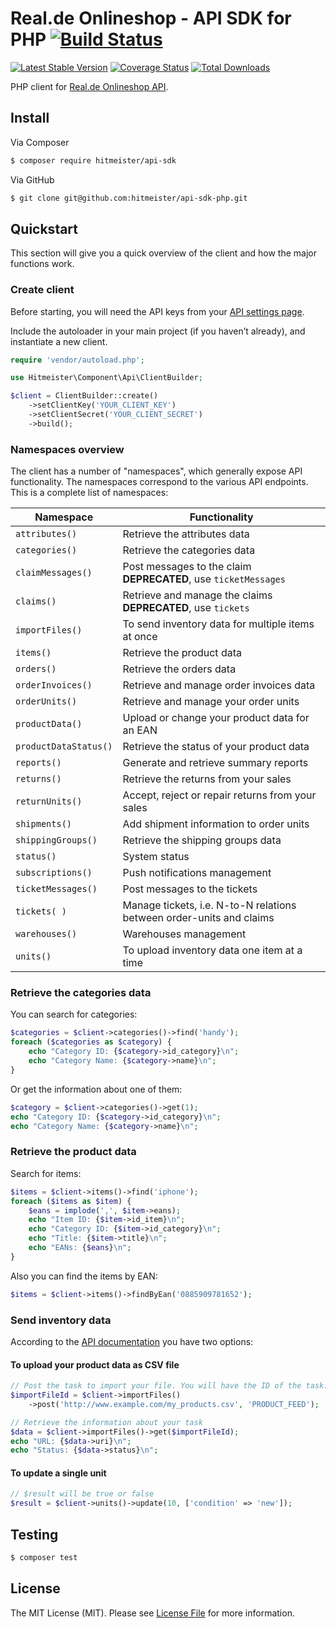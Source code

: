 # Real.de Onlineshop - API SDK for PHP [![Build Status](https://travis-ci.org/hitmeister/api-sdk-php.svg?branch=develop)](https://travis-ci.org/hitmeister/api-sdk-php)

[![Latest Stable Version](http://img.shields.io/github/release/hitmeister/api-sdk-php.svg)](https://packagist.org/packages/hitmeister/api-sdk)
[![Coverage Status](https://coveralls.io/repos/github/hitmeister/api-sdk-php/badge.svg?branch=master)](https://coveralls.io/github/hitmeister/api-sdk-php?branch=master)
[![Total Downloads](http://img.shields.io/packagist/dt/hitmeister/api-sdk.svg)](https://packagist.org/packages/hitmeister/api-sdk)

PHP client for [Real.de Onlineshop API](https://www.real.de/api/v1/).

## Install

Via Composer

``` bash
$ composer require hitmeister/api-sdk
```

Via GitHub

``` bash
$ git clone git@github.com:hitmeister/api-sdk-php.git
```

## Quickstart

This section will give you a quick overview of the client and how the major functions work.

### Create client

Before starting, you will need the API keys from your [API settings page](https://www.real.de/account/apisettings/).

Include the autoloader in your main project (if you haven’t already), and instantiate a new client.

```php
require 'vendor/autoload.php';

use Hitmeister\Component\Api\ClientBuilder;

$client = ClientBuilder::create()
	->setClientKey('YOUR_CLIENT_KEY')
	->setClientSecret('YOUR_CLIENT_SECRET')
	->build();
```

### Namespaces overview

The client has a number of "namespaces", which generally expose API functionality. The namespaces correspond to the various API endpoints. This is a complete list of namespaces:

| Namespace             | Functionality                                                        |
|-----------------------|----------------------------------------------------------------------|
| `attributes()`        | Retrieve the attributes data                                         |
| `categories()`        | Retrieve the categories data                                         |
| `claimMessages()`     | Post messages to the claim **DEPRECATED**, use `ticketMessages`      |
| `claims()`            | Retrieve and manage the claims **DEPRECATED**, use `tickets`         |
| `importFiles()`       | To send inventory data for multiple items at once                    |
| `items()`             | Retrieve the product data                                            |
| `orders()`            | Retrieve the orders data                                             |
| `orderInvoices()`     | Retrieve and manage order invoices data                              |
| `orderUnits()`        | Retrieve and manage your order units                                 |
| `productData()`       | Upload or change your product data for an EAN                        |
| `productDataStatus()` | Retrieve the status of your product data                             |
| `reports()`           | Generate and retrieve summary reports                                |
| `returns()`           | Retrieve the returns from your sales                                 |
| `returnUnits()`       | Accept, reject or repair returns from your sales                     |
| `shipments()`         | Add shipment information to order units                              |
| `shippingGroups()`    | Retrieve the shipping groups data                                    |
| `status()`            | System status                                                        |
| `subscriptions()`     | Push notifications management                                        |
| `ticketMessages()`    | Post messages to the tickets                                         |
| `tickets( )`          | Manage tickets, i.e. N-to-N relations between order-units and claims |
| `warehouses()`        | Warehouses management                                                |
| `units()`             | To upload inventory data one item at a time                          |

### Retrieve the categories data

You can search for categories:

```php
$categories = $client->categories()->find('handy');
foreach ($categories as $category) {
	echo "Category ID: {$category->id_category}\n";
	echo "Category Name: {$category->name}\n";
}
```

Or get the information about one of them:

```php
$category = $client->categories()->get(1);
echo "Category ID: {$category->id_category}\n";
echo "Category Name: {$category->name}\n";
```

### Retrieve the product data

Search for items:

```php
$items = $client->items()->find('iphone');
foreach ($items as $item) {
	$eans = implode(',', $item->eans);
	echo "Item ID: {$item->id_item}\n";
	echo "Category ID: {$item->id_category}\n";
	echo "Title: {$item->title}\n";
	echo "EANs: {$eans}\n";
}
```

Also you can find the items by EAN:

```php
$items = $client->items()->findByEan('0885909781652');
```

### Send inventory data

According to the [API documentation](https://www.real.de/api/v1/?page=product-data#uploading-and-updating-items) you have two options:

#### To upload your product data as CSV file

```php
// Post the task to import your file. You will have the ID of the task.
$importFileId = $client->importFiles()
	->post('http://www.example.com/my_products.csv', 'PRODUCT_FEED');

// Retrieve the information about your task
$data = $client->importFiles()->get($importFileId);
echo "URL: {$data->uri}\n";
echo "Status: {$data->status}\n";
```

#### To update a single unit

```php
// $result will be true or false
$result = $client->units()->update(10, ['condition' => 'new']);
```

## Testing

``` bash
$ composer test
```

## License

The MIT License (MIT). Please see [License File](LICENSE.md) for more information.
